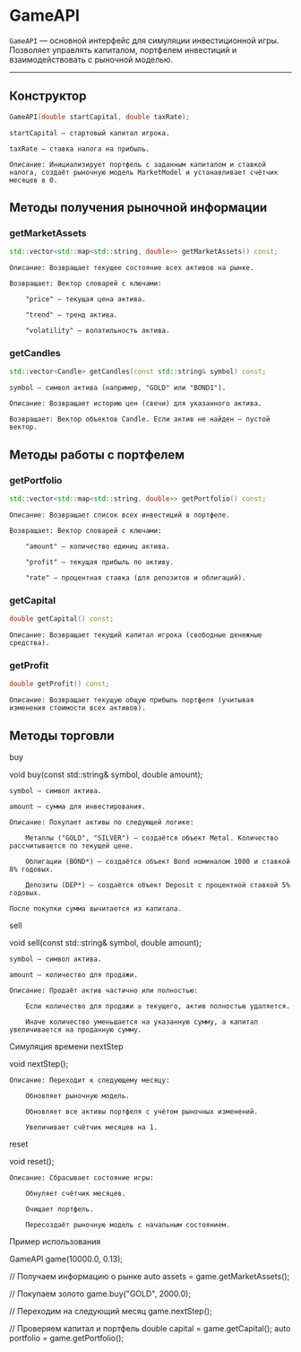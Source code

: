 # GameAPI

`GameAPI` — основной интерфейс для симуляции инвестиционной игры.  
Позволяет управлять капиталом, портфелем инвестиций и взаимодействовать с рыночной моделью.

---

## Конструктор

```cpp
GameAPI(double startCapital, double taxRate);
```
    startCapital — стартовый капитал игрока.

    taxRate — ставка налога на прибыль.

    Описание: Инициализирует портфель с заданным капиталом и ставкой налога, создаёт рыночную модель MarketModel и устанавливает счётчик месяцев в 0.


## Методы получения рыночной информации

### getMarketAssets
```cpp
std::vector<std::map<std::string, double>> getMarketAssets() const;
```
    Описание: Возвращает текущее состояние всех активов на рынке.

    Возвращает: Вектор словарей с ключами:

        "price" — текущая цена актива.

        "trend" — тренд актива.

        "volatility" — волатильность актива.

### getCandles
```cpp
std::vector<Candle> getCandles(const std::string& symbol) const;
```
    symbol — символ актива (например, "GOLD" или "BOND1").

    Описание: Возвращает историю цен (свечи) для указанного актива.

    Возвращает: Вектор объектов Candle. Если актив не найден — пустой вектор.

## Методы работы с портфелем
### getPortfolio
```cpp
std::vector<std::map<std::string, double>> getPortfolio() const;
```
    Описание: Возвращает список всех инвестиций в портфеле.

    Возвращает: Вектор словарей с ключами:

        "amount" — количество единиц актива.

        "profit" — текущая прибыль по активу.

        "rate" — процентная ставка (для депозитов и облигаций).

### getCapital
```cpp
double getCapital() const;
```
    Описание: Возвращает текущий капитал игрока (свободные денежные средства).

### getProfit
```cpp
double getProfit() const;
```
    Описание: Возвращает текущую общую прибыль портфеля (учитывая изменения стоимости всех активов).

## Методы торговли
buy

void buy(const std::string& symbol, double amount);

    symbol — символ актива.

    amount — сумма для инвестирования.

    Описание: Покупает активы по следующей логике:

        Металлы ("GOLD", "SILVER") — создаётся объект Metal. Количество рассчитывается по текущей цене.

        Облигации (BOND*) — создаётся объект Bond номиналом 1000 и ставкой 8% годовых.

        Депозиты (DEP*) — создаётся объект Deposit с процентной ставкой 5% годовых.

    После покупки сумма вычитается из капитала.

sell

void sell(const std::string& symbol, double amount);

    symbol — символ актива.

    amount — количество для продажи.

    Описание: Продаёт актив частично или полностью:

        Если количество для продажи ≥ текущего, актив полностью удаляется.

        Иначе количество уменьшается на указанную сумму, а капитал увеличивается на проданную сумму.

Симуляция времени
nextStep

void nextStep();

    Описание: Переходит к следующему месяцу:

        Обновляет рыночную модель.

        Обновляет все активы портфеля с учётом рыночных изменений.

        Увеличивает счётчик месяцев на 1.

reset

void reset();

    Описание: Сбрасывает состояние игры:

        Обнуляет счётчик месяцев.

        Очищает портфель.

        Пересоздаёт рыночную модель с начальным состоянием.

Пример использования

GameAPI game(10000.0, 0.13);

// Получаем информацию о рынке
auto assets = game.getMarketAssets();

// Покупаем золото
game.buy("GOLD", 2000.0);

// Переходим на следующий месяц
game.nextStep();

// Проверяем капитал и портфель
double capital = game.getCapital();
auto portfolio = game.getPortfolio();